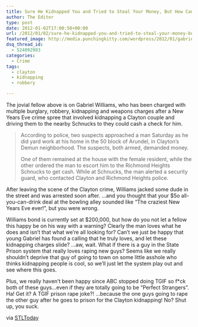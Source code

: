 ```yaml
---
title: Sure He Kidnapped You and Tried to Steal Your Money, But How Can You Be Mad at a Guy With a Smile Like That?
author: The Editor
type: post
date: 2012-01-02T17:00:50+00:00
url: /2012/01/02/sure-he-kidnapped-you-and-tried-to-steal-your-money-but-how-can-you-be-mad-at-a-guy-with-a-smile-like-that/
featured_image: http://media.punchingkitty.com/wordpress/2012/01/gabriel_williams_mugshot.jpeg
dsq_thread_id:
  - 524092983
categories:
  - Crime
tags:
  - clayton
  - kidnapping
  - robbery

---
```

The jovial fellow above is on Gabriel Williams, who has been charged with multiple burglary, robbery, kidnapping and weapons charges after a New Years Eve crime spree that involved kidnapping a Clayton couple and driving them to the nearby Schnucks to they could cash a check for him.

> According to police, two suspects approached a man Saturday as he did yard work at his home in the 50 block of Arundel, in Clayton&#8217;s Demun neighborhood. The suspects, both armed, demanded money.
> 
> One of them remained at the house with the female resident, while the other ordered the man to escort him to the Richmond Heights Schnucks to get cash. While at Schnucks, the man alerted a security guard, who contacted Clayton and Richmond Heights police.

After leaving the scene of the Clayton crime, Williams jacked some dude in the street and was arrested soon after. &#8230;and you thought that your $5o all-you-can-drink deal at the bowling alley sounded like &#8220;The craziest New Years Eve ever!&#8221;, but you were wrong.

Williams bond is currently set at $200,000, but how do you not let a fellow this happy be on his way with a warning? Clearly the man loves what he does and isn&#8217;t that what we&#8217;re all looking for? Can&#8217;t we just be happy that young Gabriel has found a calling that he truly loves, and let these kidnapping charges slide? &#8230;aw, wait. What if there is a guy in the State Prison system that really loves raping new guys? Seems like we really shouldn&#8217;t deprive that guy of going to town on some little asshole who thinks kidnapping people is cool, so we&#8217;ll just let the system play out and see where this goes.

Plus, we really haven&#8217;t been happy since ABC stopped doing TGIF so f*ck both of these guys&#8230;even if they are totally going to be &#8220;Perfect Strangers&#8221;. Ha! Get it? A TGIF prison rape joke?! &#8230;because the one guys going to rape the other guy after he goes to prison for the Clayton kidnapping! No? Shut up, you suck.

via <a href="http://www.stltoday.com/news/local/crime-and-courts/suspect-charged-in-kidnapping-robbery-in-clayton/article_1df9044c-34d6-11e1-8d40-001a4bcf6878.html" target="_blank">STLToday</a>